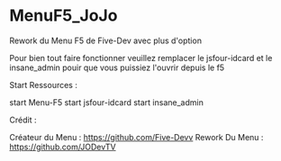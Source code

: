 # MenuF5_JoJo
Rework du Menu F5 de Five-Dev avec plus d'option

Pour bien tout faire fonctionner veuillez remplacer le jsfour-idcard et le insane_admin pouir que vous puissiez l'ouvrir depuis le f5 



Start Ressources :

start Menu-F5
start jsfour-idcard
start insane_admin


Crédit : 

Créateur du Menu : https://github.com/Five-Devv
Rework Du Menu : https://github.com/JODevTV
